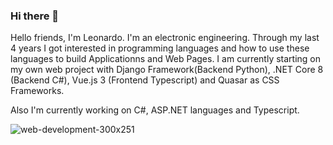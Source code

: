 ### Hi there 👋

<!--
**LeonardoRivero/LeonardoRivero** is a ✨ _special_ ✨ repository because its `README.md` (this file) appears on your GitHub profile.

Here are some ideas to get you started:

- 🔭 I’m currently working on ...
- 🌱 I’m currently learning ...
- 👯 I’m looking to collaborate on ...
- 🤔 I’m looking for help with ...
- 💬 Ask me about ...
- 📫 How to reach me: ...
- 😄 Pronouns: ...
- ⚡ Fun fact: ...
-->

Hello friends, I'm Leonardo. I'm an electronic engineering. Through my last 4 years I got interested in programming languages and how to use these languages to build Applicationns and Web Pages. I am currently starting on my own web project with Django Framework(Backend Python), .NET Core 8 (Backend C#), Vue.js 3 (Frontend Typescript) and Quasar as CSS Frameworks.

Also I'm currently working on C#, ASP.NET languages and Typescript.

![web-development-300x251](https://user-images.githubusercontent.com/53909264/138003820-c63f8b22-1384-4032-b109-359874a72685.png)

